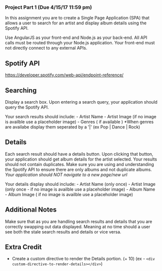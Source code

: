 ### Project Part 1 (Due 4/15/17 11:59 pm)

In this assignment you are to create a Single Page Application (SPA) that allows a
user to search for an artist and display album details using the Spotify API.

Use AngularJS as your front-end and Node.js as your back-end. All API calls must be routed through your Node.js application. Your front-end must not directly connect to any external APIs.

## Spotify API
https://developer.spotify.com/web-api/endpoint-reference/

## Searching
Display a search box. Upon entering a search query, your application should query the Spotify API.

Your search results should include:
    - Artist Name
    - Artist Image (if no image is availble use a placeholder image)
    - Genres ( if available )
*When genres are availabe display them seperated by a '|' (ex Pop | Dance | Rock)

## Details
Each search result should have a details button. Upon clicking that button, your application should get album details for the artist selected. Your results should not contain duplicates. Make sure you are using and understanding the Spotify API to ensure there are only albums and not duplicate albums. *Your application should NOT navigate to a new page/new url*

Your details display should include:
    - Artist Name (only once)
    - Artist Image (only once - if no image is availble use a placeholder image)
    - Album Name
    - Album Image ( if no image is availble use a placeholder image)

## Additional Notes
Make sure that as you are handling search results and details that you are correctly swapping out data displayed.  Meaning at no time should a user see both the stale search results and details or vice versa.

##  Extra Credit
- Create a custom directive to render the Details portion. (+ 10)
(ex - `<div custom-directive-to-render-details></div>`)
